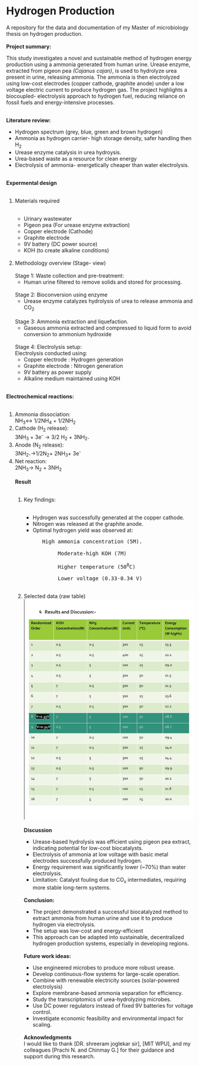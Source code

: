 # Hydrogen Production
A repository for the data and documentation of my Master of microbiology thesis on hydrogen production.
<br>
<br>
<b>Project summary:</b>
<br>
<p>This study investigates a novel and sustainable method of hydrogen energy production using a ammonia generated from human urine. Urease enzyme, extracted from pigeon pea <i>(Cajanus cajan)</i>, is used to hydrolyze urea present in urine, releasing ammonia. The ammonia is then electrolyzed using low-cost electrodes (copper cathode, graphite anode) under a low voltage electric current to 
produce hydrogen gas. The project highlights a biocoupled- electrolysis approach to hydrogen fuel, 
reducing reliance on fossil fuels and energy-intensive processes. </p>
<br>
<b>Literature review:</b>
<ul>
<li>Hydrogen spectrum (grey, blue, green and brown hydrogen)</li>
<li>Ammonia as hydrogen carrier- high storage density, safer handling then H<sub>2</sub></li>
<li>Urease enzyme catalysis in urea hydroysis.</li>
<li>Urea-based waste as a resource for clean energy</li>
<li>Electrolysis of ammonia- energetically cheaper than water electrolysis.</li>
</ul>
<br>
<b>Expermental design</b>
<br>
<br>
<ol>
<li>Materials required</li>
<br>
<ul>
<li>Urinary wastewater</li>
<li>Pigeon pea (For urease enzyme extraction)</li>
<li>Copper electrode (Cathode)</li>
<li>Graphite electrode</li>
<li>9V battery (DC power source)</li>
<li>KOH (to create alkaline conditions)</li>
</ul>
<br>
<li>Methodology overview (Stage- view)
<br>
<br>
Stage 1: Waste collection and pre-treatment:
<ul><li>Human urine filtered to remove solids and stored for processing.</li></ul>
<br>
Stage 2: Bioconversion using enzyme 
<ul><li>Urease enzyme catalyzes hydrolysis of urea to release ammonia and CO<sub>2</sub></li></ul>
<br>
Stage 3: Ammonia extraction and liquefaction.
<ul><li>Gaseous ammonia extracted and compressed to liquid form to avoid conversion to ammonium 
hydroxide</li></ul>
<br>
Stage 4: Electrolysis setup:
<br>
Electrolysis conducted using:
<ul>
<li>Copper electrode : Hydrogen generation</li>
<li>Graphite electrode : Nitrogen generation</li>
<li>9V battery as power supply</li>
<li>Alkaline medium maintained using KOH</li>
</ul>
</ol>
<br>
<b>Electrochemical reactions:</b>
<br>
<br>
<ol>
<li>Ammonia dissociation:</li>
NH<sub>3</sub>↔ 1/2NH<sub>4</sub> + 1/2NH<sub>2</sub>
<br>
<li>Cathode (H<sub>2</sub> release):</li>
3NH<sub>3</sub> + 3e<sup>-</sup> → 3/2 H<sub>2</sub> + 3NH<sub>2-</sub>
<br>
<li>Anode (N<sub>2</sub> release):</li>
3NH<sub>2-</sub>→1/2N<sub>2</sub>+ 2NH<sub>3</sub>+ 3e<sup>-</sup>
<br>
<li>Net reaction:</li>
2NH<sub>3</sub>→ N<sub>2</sub> + 3NH<sub>2</sub>
<br>
<br>
<b>Result</b>
<br>
<br>
<ol>
<li>Key findings:</li>
<br>
<ul>
<li>Hydrogen was successfully generated at the copper cathode.</li>
<li>Nitrogen was released at the graphite anode.</li>
<li>Optimal hydrogen yield was observed at:</li>
</ul>
<ol>
<pre><li>   High ammonia concentration (5M).</li>
<li>        Moderate-high KOH (7M)</li>
<li>        Higher temperature (50<sup>0</sup>C)</li>
<li>        Lower voltage (0.33-0.34 V)</li></pre>
</ol>
<br>
<li>Selected data (raw table)</li>
<img src="Hydrogen%20project/Result%20table.jpeg" alt="table" />
<br>
<br>
<b>Discussion</b>
<ul>
<li>Urease-based hydrolysis was efficient using pigeon pea extract, indicating potential for 
low-cost biocatalysts.</li>
<li>Electrolysis of ammonia at low voltage with basic metal electrodes successfully produced 
hydrogen.</li>
<li>Energy requirement was significantly lower (~70%) than water electrolysis.</li>
<li>Limitation: Catalyst fouling due to CO<sub>x</sub> intermediates, requiring more stable 
long-term systems.
</ul>
<br>
<b>Conclusion:</b>
<br>
<ul>
<li> The project demonstrated a successful biocatalyzed method to extract ammonia from human urine 
and use it to produce hydrogen via electrolysis.</li>
<li>The setup was low-cost and energy-efficient</li>
<li>This approach can be adapted into sustainable, decentralized hydrogen production systems, 
especially in developing regions.
</ul>
<br>
<b>Future work ideas:</b>
<br>
<ul>
<li>Use engineered microbes to produce more robust urease.</li>
<li>Develop continuous-flow systems for large-scale operation.</li>
<li>Combine with renewable electricity sources (solar-powered electrolysis)</li>
<li>Explore membrane-based ammonia separation for efficiency.</li>
<li>Study the transcriptomics of urea-hydrolyzing microbes.</li>
<li>Use DC power regulators instead of fixed 9V batteries for voltage control.</li>
<li>Investigate economic feasibility and environmental impact for scaling.</li>
</ul>
<br>
<b>Acknowledgments</b>
<br>
I would like to thank [DR. shreeram joglekar sir], [MIT WPU], and my colleagues [Prachi N. and 
Chinmay G.] for their guidance and support during this research.





